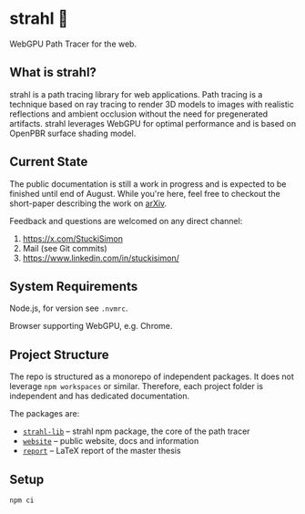# strahl 🌅

WebGPU Path Tracer for the web.

## What is strahl?

strahl is a path tracing library for web applications. Path tracing is a technique based on ray tracing to render 3D models to images with realistic reflections and ambient occlusion without the need for pregenerated artifacts. strahl leverages WebGPU for optimal performance and is based on OpenPBR surface shading model.

## Current State

The public documentation is still a work in progress and is expected to be finished until end of August. While you're here, feel free to checkout the short-paper describing the work on [arXiv](https://arxiv.org/abs/2407.19977).

Feedback and questions are welcomed on any direct channel:

1. https://x.com/StuckiSimon
1. Mail (see Git commits)
1. https://www.linkedin.com/in/stuckisimon/

## System Requirements

Node.js, for version see `.nvmrc`.

Browser supporting WebGPU, e.g. Chrome.

## Project Structure

The repo is structured as a monorepo of independent packages. It does not leverage `npm workspaces` or similar. Therefore, each project folder is independent and has dedicated documentation.

The packages are:

- [`strahl-lib`](./strahl-lib/README.md) – strahl npm package, the core of the path tracer
- [`website`](./website/README.md) – public website, docs and information
- [`report`](./report/README.md) – LaTeX report of the master thesis

## Setup

`npm ci`

